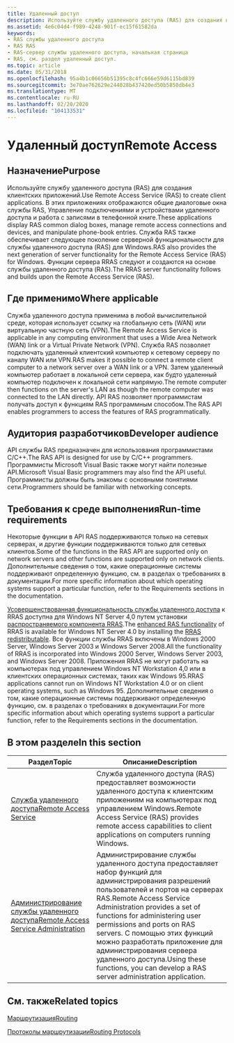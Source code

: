 ```yaml
---
title: Удаленный доступ
description: Используйте службу удаленного доступа (RAS) для создания клиентских приложений.
ms.assetid: 4e6c04d4-f989-4248-901f-ec15f61582da
keywords:
- RAS службы удаленного доступа
- RAS RAS
- RAS-сервер службы удаленного доступа, начальная страница
- RAS, см. раздел удаленный доступ.
ms.topic: article
ms.date: 05/31/2018
ms.openlocfilehash: 95a4b1c06656b51395c8c4fc666e59d6115bd839
ms.sourcegitcommit: 3e70ae762629e244028b437420ed50b5850db4e3
ms.translationtype: MT
ms.contentlocale: ru-RU
ms.lasthandoff: 02/20/2020
ms.locfileid: "104133531"
---
```

# <a name="remote-access"></a><span data-ttu-id="0cb93-107">Удаленный доступ</span><span class="sxs-lookup"><span data-stu-id="0cb93-107">Remote Access</span></span>

## <a name="purpose"></a><span data-ttu-id="0cb93-108">Назначение</span><span class="sxs-lookup"><span data-stu-id="0cb93-108">Purpose</span></span>

<span data-ttu-id="0cb93-109">Используйте службу удаленного доступа (RAS) для создания клиентских приложений.</span><span class="sxs-lookup"><span data-stu-id="0cb93-109">Use Remote Access Service (RAS) to create client applications.</span></span> <span data-ttu-id="0cb93-110">В этих приложениях отображаются общие диалоговые окна службы RAS, Управление подключениями и устройствами удаленного доступа и работа с записями в телефонной книге.</span><span class="sxs-lookup"><span data-stu-id="0cb93-110">These applications display RAS common dialog boxes, manage remote access connections and devices, and manipulate phone-book entries.</span></span> <span data-ttu-id="0cb93-111">Служба RAS также обеспечивает следующее поколение серверной функциональности для службы удаленного доступа (RAS) для Windows.</span><span class="sxs-lookup"><span data-stu-id="0cb93-111">RAS also provides the next generation of server functionality for the Remote Access Service (RAS) for Windows.</span></span> <span data-ttu-id="0cb93-112">Функции сервера RRAS следуют и создаются на основе службы удаленного доступа (RAS).</span><span class="sxs-lookup"><span data-stu-id="0cb93-112">The RRAS server functionality follows and builds upon the Remote Access Service (RAS).</span></span>

## <a name="where-applicable"></a><span data-ttu-id="0cb93-113">Где применимо</span><span class="sxs-lookup"><span data-stu-id="0cb93-113">Where applicable</span></span>

<span data-ttu-id="0cb93-114">Служба удаленного доступа применима в любой вычислительной среде, которая использует ссылку на глобальную сеть (WAN) или виртуальную частную сеть (VPN).</span><span class="sxs-lookup"><span data-stu-id="0cb93-114">The Remote Access Service is applicable in any computing environment that uses a Wide Area Network (WAN) link or a Virtual Private Network (VPN).</span></span> <span data-ttu-id="0cb93-115">Служба RAS позволяет подключать удаленный клиентский компьютер к сетевому серверу по каналу WAN или VPN.</span><span class="sxs-lookup"><span data-stu-id="0cb93-115">RAS makes it possible to connect a remote client computer to a network server over a WAN link or a VPN.</span></span> <span data-ttu-id="0cb93-116">Затем удаленный компьютер работает в локальной сети сервера, как будто удаленный компьютер подключен к локальной сети напрямую.</span><span class="sxs-lookup"><span data-stu-id="0cb93-116">The remote computer then functions on the server's LAN as though the remote computer was connected to the LAN directly.</span></span> <span data-ttu-id="0cb93-117">API RAS позволяет программистам получать доступ к функциям RAS программным способом.</span><span class="sxs-lookup"><span data-stu-id="0cb93-117">The RAS API enables programmers to access the features of RAS programmatically.</span></span>

## <a name="developer-audience"></a><span data-ttu-id="0cb93-118">Аудитория разработчиков</span><span class="sxs-lookup"><span data-stu-id="0cb93-118">Developer audience</span></span>

<span data-ttu-id="0cb93-119">API службы RAS предназначен для использования программистами C/C++.</span><span class="sxs-lookup"><span data-stu-id="0cb93-119">The RAS API is designed for use by C/C++ programmers.</span></span> <span data-ttu-id="0cb93-120">Программисты Microsoft Visual Basic также могут найти полезные API.</span><span class="sxs-lookup"><span data-stu-id="0cb93-120">Microsoft Visual Basic programmers may also find the API useful.</span></span> <span data-ttu-id="0cb93-121">Программисты должны быть знакомы с основными понятиями сети.</span><span class="sxs-lookup"><span data-stu-id="0cb93-121">Programmers should be familiar with networking concepts.</span></span>

## <a name="run-time-requirements"></a><span data-ttu-id="0cb93-122">Требования к среде выполнения</span><span class="sxs-lookup"><span data-stu-id="0cb93-122">Run-time requirements</span></span>

<span data-ttu-id="0cb93-123">Некоторые функции в API RAS поддерживаются только на сетевых серверах, и другие функции поддерживаются только для сетевых клиентов.</span><span class="sxs-lookup"><span data-stu-id="0cb93-123">Some of the functions in the RAS API are supported only on network servers and other functions are supported only on network clients.</span></span> <span data-ttu-id="0cb93-124">Дополнительные сведения о том, какие операционные системы поддерживают определенную функцию, см. в разделах о требованиях в документации.</span><span class="sxs-lookup"><span data-stu-id="0cb93-124">For more specific information about which operating systems support a particular function, refer to the Requirements sections in the documentation.</span></span>

<span data-ttu-id="0cb93-125">[Усовершенствованная функциональность службы удаленного доступа](function-comparison-windows-2000-versus-rras-redistributable.md) к RRAS доступна для Windows NT Server 4,0 путем установки [распространяемого компонента RRAS](https://www.microsoft.com/ntserver/nts/downloads/winfeatures/rras/rrasdown.asp).</span><span class="sxs-lookup"><span data-stu-id="0cb93-125">The [enhanced RAS functionality](function-comparison-windows-2000-versus-rras-redistributable.md) of RRAS is available for Windows NT Server 4.0 by installing the [RRAS redistributable](https://www.microsoft.com/ntserver/nts/downloads/winfeatures/rras/rrasdown.asp).</span></span> <span data-ttu-id="0cb93-126">Все функции службы RRAS включены в Windows 2000 Server, Windows Server 2003 и Windows Server 2008.</span><span class="sxs-lookup"><span data-stu-id="0cb93-126">All the functionality of RRAS is incorporated into Windows 2000 Server, Windows Server 2003, and Windows Server 2008.</span></span> <span data-ttu-id="0cb93-127">Приложения RRAS не могут работать на компьютерах под управлением Windows NT Workstation 4,0 или в клиентских операционных системах, таких как Windows 95.</span><span class="sxs-lookup"><span data-stu-id="0cb93-127">RRAS applications cannot run on Windows NT Workstation 4.0 or on client operating systems, such as Windows 95.</span></span> <span data-ttu-id="0cb93-128">Дополнительные сведения о том, какие операционные системы поддерживают определенную функцию, см. в разделах о требованиях в документации.</span><span class="sxs-lookup"><span data-stu-id="0cb93-128">For more specific information about which operating systems support a particular function, refer to the Requirements sections in the documentation.</span></span>

## <a name="in-this-section"></a><span data-ttu-id="0cb93-129">В этом разделе</span><span class="sxs-lookup"><span data-stu-id="0cb93-129">In this section</span></span>



| <span data-ttu-id="0cb93-130">Раздел</span><span class="sxs-lookup"><span data-stu-id="0cb93-130">Topic</span></span>                                                                                             | <span data-ttu-id="0cb93-131">Описание</span><span class="sxs-lookup"><span data-stu-id="0cb93-131">Description</span></span>                                                                                                                                                                                                              |
|---------------------------------------------------------------------------------------------------|--------------------------------------------------------------------------------------------------------------------------------------------------------------------------------------------------------------------------|
| [<span data-ttu-id="0cb93-132">Служба удаленного доступа</span><span class="sxs-lookup"><span data-stu-id="0cb93-132">Remote Access Service</span></span>](about-remote-access-service.md)<br/>                               | <span data-ttu-id="0cb93-133">Служба удаленного доступа (RAS) предоставляет возможности удаленного доступа к клиентским приложениям на компьютерах под управлением Windows.</span><span class="sxs-lookup"><span data-stu-id="0cb93-133">Remote Access Service (RAS) provides remote access capabilities to client applications on computers running Windows.</span></span><br/>                                                                                          |
| [<span data-ttu-id="0cb93-134">Администрирование службы удаленного доступа</span><span class="sxs-lookup"><span data-stu-id="0cb93-134">Remote Access Service Administration</span></span>](about-remote-access-service-administration.md)<br/> | <span data-ttu-id="0cb93-135">Администрирование службы удаленного доступа предоставляет набор функций для администрирования разрешений пользователей и портов на серверах RAS.</span><span class="sxs-lookup"><span data-stu-id="0cb93-135">Remote Access Service Administration provides a set of functions for administering user permissions and ports on RAS servers.</span></span> <span data-ttu-id="0cb93-136">С помощью этих функций можно разработать приложение для администрирования сервера удаленного доступа.</span><span class="sxs-lookup"><span data-stu-id="0cb93-136">Using these functions, you can develop a RAS server administration application.</span></span><br/> |



 

## <a name="related-topics"></a><span data-ttu-id="0cb93-137">См. также</span><span class="sxs-lookup"><span data-stu-id="0cb93-137">Related topics</span></span>

<dl> <dt>

[<span data-ttu-id="0cb93-138">Маршрутизация</span><span class="sxs-lookup"><span data-stu-id="0cb93-138">Routing</span></span>](routing-start-page.md)
</dt> <dt>

[<span data-ttu-id="0cb93-139">Протоколы маршрутизации</span><span class="sxs-lookup"><span data-stu-id="0cb93-139">Routing Protocols</span></span>](routing-protocols-start-page.md)
</dt> </dl>

 

 





